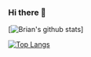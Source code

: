 ### Hi there 👋
[![Brian's github stats](https://github-readme-stats.vercel.app/api?username=esketiit&theme=nightowl)]

[![Top Langs](https://github-readme-stats.vercel.app/api/top-langs/?username=esketiit&layout=compact)](https://github.com/anuraghazra/github-readme-stats)

<!--
**Esketiit/Esketiit** is a ✨ _special_ ✨ repository because its `README.md` (this file) appears on your GitHub profile.

Here are some ideas to get you started:

- 🔭 I’m currently working on ...
- 🌱 I’m currently learning ...
- 👯 I’m looking to collaborate on ...
- 🤔 I’m looking for help with ...
- 💬 Ask me about ...
- 📫 How to reach me: ...
- 😄 Pronouns: ...
- ⚡ Fun fact: ...
-->
